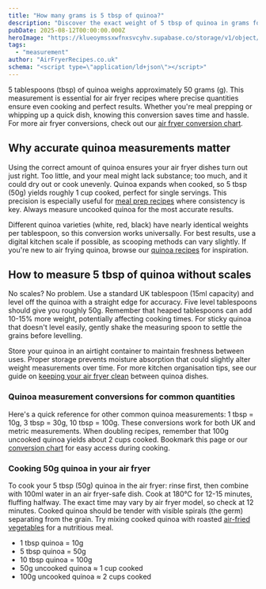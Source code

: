 ```yaml
---
title: "How many grams is 5 tbsp of quinoa?"
description: "Discover the exact weight of 5 tbsp of quinoa in grams for perfect air fryer meals every time. Get precise measurements now!"
pubDate: 2025-08-12T00:00:00.000Z
heroImage: "https://klueoymssxwfnxsvcyhv.supabase.co/storage/v1/object/public/md/how-many-grams-is-5-tbsp-of-quinoa-d00eff27.webp"
tags:
  - "measurement"
author: "AirFryerRecipes.co.uk"
schema: "<script type=\"application/ld+json\"></script>"
---
```


<p>5 tablespoons (tbsp) of quinoa weighs approximately 50 grams (g). This measurement is essential for air fryer recipes where precise quantities ensure even cooking and perfect results. Whether you're meal prepping or whipping up a quick dish, knowing this conversion saves time and hassle. For more air fryer conversions, check out our <a href=https://www.airfryerrecipe.co.uk/air-fryer-conversion-chart>air fryer conversion chart</a>.</p>

<h2>Why accurate quinoa measurements matter</h2>
<p>Using the correct amount of quinoa ensures your air fryer dishes turn out just right. Too little, and your meal might lack substance; too much, and it could dry out or cook unevenly. Quinoa expands when cooked, so 5 tbsp (50g) yields roughly 1 cup cooked, perfect for single servings. This precision is especially useful for <a href=https://www.airfryerrecipe.co.uk/recipe-category/meal-prep>meal prep recipes</a> where consistency is key. Always measure uncooked quinoa for the most accurate results.</p>

<p>Different quinoa varieties (white, red, black) have nearly identical weights per tablespoon, so this conversion works universally. For best results, use a digital kitchen scale if possible, as scooping methods can vary slightly. If you're new to air frying quinoa, browse our <a href=https://www.airfryerrecipe.co.uk/recipes>quinoa recipes</a> for inspiration.</p>

<h2>How to measure 5 tbsp of quinoa without scales</h2>
<p>No scales? No problem. Use a standard UK tablespoon (15ml capacity) and level off the quinoa with a straight edge for accuracy. Five level tablespoons should give you roughly 50g. Remember that heaped tablespoons can add 10-15% more weight, potentially affecting cooking times. For sticky quinoa that doesn't level easily, gently shake the measuring spoon to settle the grains before levelling.</p>

<p>Store your quinoa in an airtight container to maintain freshness between uses. Proper storage prevents moisture absorption that could slightly alter weight measurements over time. For more kitchen organisation tips, see our guide on <a href=https://www.airfryerrecipe.co.uk/air-fryer-cleaner>keeping your air fryer clean</a> between quinoa dishes.</p>

<h3>Quinoa measurement conversions for common quantities</h3>
<p>Here's a quick reference for other common quinoa measurements: 1 tbsp = 10g, 3 tbsp = 30g, 10 tbsp = 100g. These conversions work for both UK and metric measurements. When doubling recipes, remember that 100g uncooked quinoa yields about 2 cups cooked. Bookmark this page or our <a href=https://www.airfryerrecipe.co.uk/air-fryer-conversion-chart>conversion chart</a> for easy access during cooking.</p>

<h3>Cooking 50g quinoa in your air fryer</h3>
<p>To cook your 5 tbsp (50g) quinoa in the air fryer: rinse first, then combine with 100ml water in an air fryer-safe dish. Cook at 180°C for 12-15 minutes, fluffing halfway. The exact time may vary by air fryer model, so check at 12 minutes. Cooked quinoa should be tender with visible spirals (the germ) separating from the grain. Try mixing cooked quinoa with roasted <a href=https://www.airfryerrecipe.co.uk/recipe-category/vegetables>air-fried vegetables</a> for a nutritious meal.</p>

<ul>
<li>1 tbsp quinoa = 10g</li>
<li>5 tbsp quinoa = 50g</li>
<li>10 tbsp quinoa = 100g</li>
<li>50g uncooked quinoa ≈ 1 cup cooked</li>
<li>100g uncooked quinoa ≈ 2 cups cooked</li>
</ul>